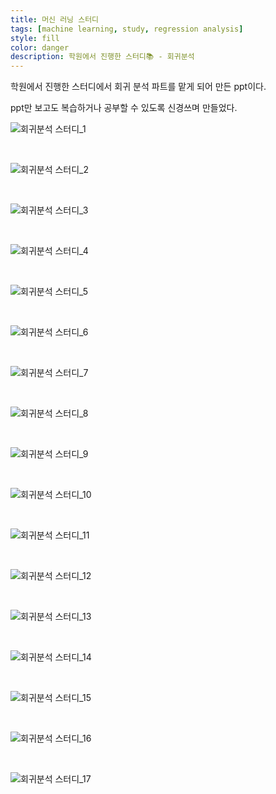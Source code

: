 ```yaml
---
title: 머신 러닝 스터디
tags: [machine learning, study, regression analysis]
style: fill
color: danger
description: 학원에서 진행한 스터디📚 - 회귀분석
---
```


학원에서 진행한 스터디에서 회귀 분석 파트를 맡게 되어 만든 ppt이다.

ppt만 보고도 복습하거나 공부할 수 있도록 신경쓰며 만들었다.

![회귀분석 스터디_1](https://user-images.githubusercontent.com/84331957/178693772-1a5fa74a-9e5c-40ab-a286-e91c6cd01468.png)

<br>

![회귀분석 스터디_2](https://user-images.githubusercontent.com/84331957/178693789-8ac770a6-b7b5-438e-8cbb-9ff044308053.png)

<br>

![회귀분석 스터디_3](https://user-images.githubusercontent.com/84331957/178693812-e6de2bec-efd5-4b6c-9b0f-37315f195400.png)

<br>

![회귀분석 스터디_4](https://user-images.githubusercontent.com/84331957/178693828-fe77507d-1b06-4866-8075-b0ecc835bd4a.png)

<br>

![회귀분석 스터디_5](https://user-images.githubusercontent.com/84331957/178693840-11770900-c5e6-48b7-98ce-ecdddabec960.png)

<br>

![회귀분석 스터디_6](https://user-images.githubusercontent.com/84331957/178693852-8c859f2d-763e-4396-97a2-81e58117000f.png)

<br>

![회귀분석 스터디_7](https://user-images.githubusercontent.com/84331957/178693861-c08976a5-23f6-4ac9-8119-0c97357ee425.png)

<br>

![회귀분석 스터디_8](https://user-images.githubusercontent.com/84331957/178693875-03147687-e3fd-4182-8715-5c7fce80e33b.png)

<br>

![회귀분석 스터디_9](https://user-images.githubusercontent.com/84331957/178693888-744cbb37-5147-4d0b-b99b-a8b9d5bd6bd5.png)

<br>

![회귀분석 스터디_10](https://user-images.githubusercontent.com/84331957/178693901-5b9409d9-9ad3-4cf1-82d4-d15e6f80fd6e.png)

<br>

![회귀분석 스터디_11](https://user-images.githubusercontent.com/84331957/178693913-6f32dfaf-0375-497f-8d5a-38a640711ca9.png)

<br>

![회귀분석 스터디_12](https://user-images.githubusercontent.com/84331957/178693925-1394b064-949e-4c58-a63a-1fd282b35b4b.png)

<br>

![회귀분석 스터디_13](https://user-images.githubusercontent.com/84331957/178693930-a0238827-92df-44d2-9858-0fec77aed8d8.png)

<br>

![회귀분석 스터디_14](https://user-images.githubusercontent.com/84331957/178693946-06ed8087-42dc-464f-891b-ee0dea704fff.png)

<br>

![회귀분석 스터디_15](https://user-images.githubusercontent.com/84331957/178693955-797d2126-917b-4390-946f-36f090835a25.png)

<br>

![회귀분석 스터디_16](https://user-images.githubusercontent.com/84331957/178693976-e704db4a-9024-47ff-8ab1-a6687791d12a.png)

<br>

![회귀분석 스터디_17](https://user-images.githubusercontent.com/84331957/178693990-ccd9bbc5-489e-41ad-bc01-82b5529dc07b.png)

<br>

